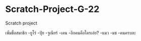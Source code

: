 # Scratch-Project-G-22
Scratch project

เพิ่มชื่อสมาชิก
-ยูโร่
-ปุ้ย
-จูเนียร์
-เคน
-อีกคนคือใครเอ่ย?
-แมว
-มช
-คนครบละ
